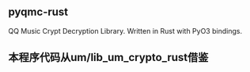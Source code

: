 ## pyqmc-rust
QQ Music Crypt Decryption Library. Written in Rust with PyO3 bindings.

## 本程序代码从um/lib_um_crypto_rust借鉴
